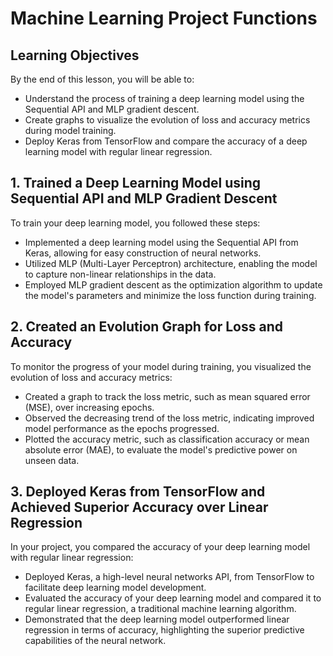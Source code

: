 # Machine Learning Project Functions

## Learning Objectives

By the end of this lesson, you will be able to:

- Understand the process of training a deep learning model using the Sequential API and MLP gradient descent.
- Create graphs to visualize the evolution of loss and accuracy metrics during model training.
- Deploy Keras from TensorFlow and compare the accuracy of a deep learning model with regular linear regression.

## 1. Trained a Deep Learning Model using Sequential API and MLP Gradient Descent

To train your deep learning model, you followed these steps:

- Implemented a deep learning model using the Sequential API from Keras, allowing for easy construction of neural networks.
- Utilized MLP (Multi-Layer Perceptron) architecture, enabling the model to capture non-linear relationships in the data.
- Employed MLP gradient descent as the optimization algorithm to update the model's parameters and minimize the loss function during training.

## 2. Created an Evolution Graph for Loss and Accuracy

To monitor the progress of your model during training, you visualized the evolution of loss and accuracy metrics:

- Created a graph to track the loss metric, such as mean squared error (MSE), over increasing epochs.
- Observed the decreasing trend of the loss metric, indicating improved model performance as the epochs progressed.
- Plotted the accuracy metric, such as classification accuracy or mean absolute error (MAE), to evaluate the model's predictive power on unseen data.

## 3. Deployed Keras from TensorFlow and Achieved Superior Accuracy over Linear Regression

In your project, you compared the accuracy of your deep learning model with regular linear regression:

- Deployed Keras, a high-level neural networks API, from TensorFlow to facilitate deep learning model development.
- Evaluated the accuracy of your deep learning model and compared it to regular linear regression, a traditional machine learning algorithm.
- Demonstrated that the deep learning model outperformed linear regression in terms of accuracy, highlighting the superior predictive capabilities of the neural network.
